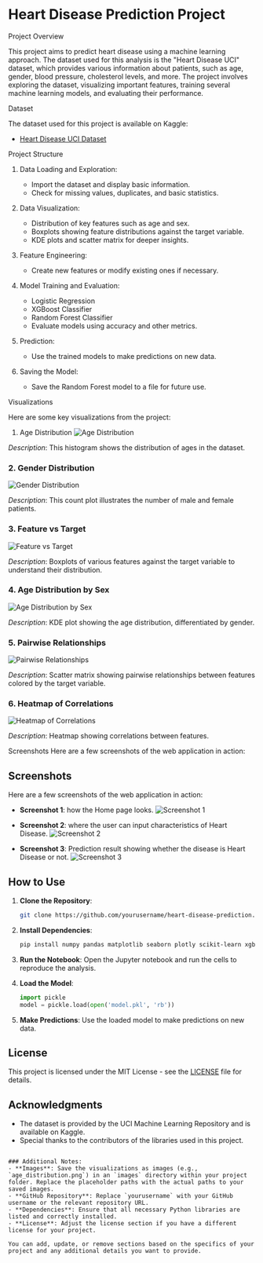 # Heart Disease Prediction Project

Project Overview

This project aims to predict heart disease using a machine learning approach. The dataset used for this analysis is the "Heart Disease UCI" dataset, which provides various information about patients, such as age, gender, blood pressure, cholesterol levels, and more. The project involves exploring the dataset, visualizing important features, training several machine learning models, and evaluating their performance.

Dataset

The dataset used for this project is available on Kaggle:

- [Heart Disease UCI Dataset](https://www.kaggle.com/datasets/ronitf/heart-disease-uci)

Project Structure

1. Data Loading and Exploration:
   - Import the dataset and display basic information.
   - Check for missing values, duplicates, and basic statistics.

2. Data Visualization:
   - Distribution of key features such as age and sex.
   - Boxplots showing feature distributions against the target variable.
   - KDE plots and scatter matrix for deeper insights.

3. Feature Engineering:
   - Create new features or modify existing ones if necessary.

4. Model Training and Evaluation:
   - Logistic Regression
   - XGBoost Classifier
   - Random Forest Classifier
   - Evaluate models using accuracy and other metrics.

5. Prediction:
   - Use the trained models to make predictions on new data.

6. Saving the Model:
   - Save the Random Forest model to a file for future use.

Visualizations

Here are some key visualizations from the project:

1. Age Distribution
![Age Distribution](images/age_distribution.png)

*Description*: This histogram shows the distribution of ages in the dataset.

### 2. Gender Distribution
![Gender Distribution](images/gender_distribution.png)

*Description*: This count plot illustrates the number of male and female patients.

### 3. Feature vs Target
![Feature vs Target](images/feature_vs_target.png)

*Description*: Boxplots of various features against the target variable to understand their distribution.

### 4. Age Distribution by Sex
![Age Distribution by Sex](images/age_distribution_by_sex.png)

*Description*: KDE plot showing the age distribution, differentiated by gender.

### 5. Pairwise Relationships
![Pairwise Relationships](images/pairwise_relationships.png)

*Description*: Scatter matrix showing pairwise relationships between features colored by the target variable.

### 6. Heatmap of Correlations
![Heatmap of Correlations](images/heatmap_correlations.png)

*Description*: Heatmap showing correlations between features.

Screenshots
Here are a few screenshots of the web application in action:

## Screenshots

Here are a few screenshots of the web application in action:

- **Screenshot 1**: how the Home page looks.
  ![Screenshot 1](assets/Screenshot_1.png)

- **Screenshot 2**: where the user can input characteristics of Heart Disease.
  ![Screenshot 2](assets/Screenshot_2.png)

- **Screenshot 3**: Prediction result showing whether the disease is Heart Disease or not.
  ![Screenshot 3](assets/Screenshot_3.png)
  
## How to Use

1. **Clone the Repository**:
   ```bash
   git clone https://github.com/yourusername/heart-disease-prediction.git
   ```

2. **Install Dependencies**:
   ```bash
   pip install numpy pandas matplotlib seaborn plotly scikit-learn xgboost
   ```

3. **Run the Notebook**:
   Open the Jupyter notebook and run the cells to reproduce the analysis.

4. **Load the Model**:
   ```python
   import pickle
   model = pickle.load(open('model.pkl', 'rb'))
   ```

5. **Make Predictions**:
   Use the loaded model to make predictions on new data.

## License

This project is licensed under the MIT License - see the [LICENSE](LICENSE) file for details.

## Acknowledgments

- The dataset is provided by the UCI Machine Learning Repository and is available on Kaggle.
- Special thanks to the contributors of the libraries used in this project.

```

### Additional Notes:
- **Images**: Save the visualizations as images (e.g., `age_distribution.png`) in an `images` directory within your project folder. Replace the placeholder paths with the actual paths to your saved images.
- **GitHub Repository**: Replace `yourusername` with your GitHub username or the relevant repository URL.
- **Dependencies**: Ensure that all necessary Python libraries are listed and correctly installed.
- **License**: Adjust the license section if you have a different license for your project.

You can add, update, or remove sections based on the specifics of your project and any additional details you want to provide.

